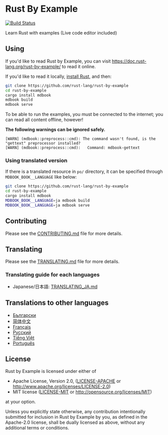 # Rust By Example

[![Build Status](https://github.com/rust-lang/rust-by-example/actions/workflows/rbe.yml/badge.svg)](https://github.com/rust-lang/rust-by-example/actions)

Learn Rust with examples (Live code editor included)

## Using

If you'd like to read Rust by Example, you can visit <https://doc.rust-lang.org/rust-by-example/>
to read it online.

If you'd like to read it locally, [install Rust], and then:

```bash
git clone https://github.com/rust-lang/rust-by-example
cd rust-by-example
cargo install mdbook
mdbook build
mdbook serve
```

[install Rust]: https://www.rust-lang.org/tools/install

To be able to run the examples, you must be connected to the internet; you can
read all content offline, however!

**The following warnings can be ignored safely.**

```text
[WARN] (mdbook::preprocess::cmd): The command wasn't found, is the "gettext" preprocessor installed?
[WARN] (mdbook::preprocess::cmd):   Command: mdbook-gettext
```

### Using translated version

If there is a translated resource in `po/` directory, it can be specified through `MDBOOK_BOOK__LANGUAGE` like below:

```bash
git clone https://github.com/rust-lang/rust-by-example
cd rust-by-example
cargo install mdbook
MDBOOK_BOOK__LANGUAGE=ja mdbook build
MDBOOK_BOOK__LANGUAGE=ja mdbook serve
```

## Contributing

Please see the [CONTRIBUTING.md] file for more details.

[CONTRIBUTING.md]: https://github.com/rust-lang/rust-by-example/blob/master/CONTRIBUTING.md

## Translating

Please see the [TRANSLATING.md] file for more details.

[TRANSLATING.md]: https://github.com/rust-lang/rust-by-example/blob/master/TRANSLATING.md

### Translating guide for each languages

* Japanese/日本語: [TRANSLATING_JA.md]

[TRANSLATING_JA.md]: https://github.com/rust-lang/rust-by-example/blob/master/TRANSLATING_JA.md

## Translations to other languages

* [Български](https://github.com/kberov/rust-by-example-bg)
* [简体中文](https://github.com/rust-lang-cn/rust-by-example-cn)
* [Français](https://github.com/Songbird0/FR_RBE)
* [Русский](https://github.com/ruRust/rust-by-example)
* [Tiếng Việt​​](https://github.com/EyesCrypto-Insights/rust-by-example-vn)
* [Português](https://github.com/nazarepiedady/rust-com-exemplos)

## License

Rust by Example is licensed under either of

* Apache License, Version 2.0, ([LICENSE-APACHE](LICENSE-APACHE) or
  <http://www.apache.org/licenses/LICENSE-2.0>)
* MIT license ([LICENSE-MIT](LICENSE-MIT) or
  <http://opensource.org/licenses/MIT>)

at your option.

Unless you explicitly state otherwise, any contribution intentionally submitted
for inclusion in Rust by Example by you, as defined in the Apache-2.0 license, shall be
dually licensed as above, without any additional terms or conditions.
